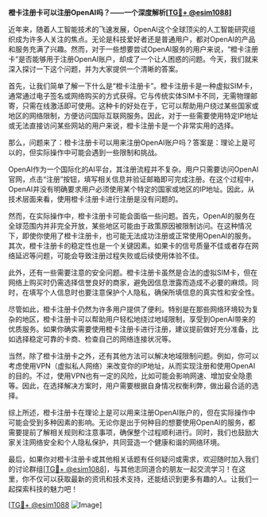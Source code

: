 **橙卡注册卡可以注册OpenAI吗？——一个深度解析[[TG💪+ @esim1088](https://t.me/s/esim1088)]**

近年来，随着人工智能技术的飞速发展，OpenAI这个全球顶尖的人工智能研究组织成为许多人关注的焦点。无论是科技爱好者还是普通用户，都对OpenAI的产品和服务充满了兴趣。然而，对于一些想要尝试OpenAI服务的用户来说，“橙卡注册卡”是否能够用于注册OpenAI账户，却成了一个让人困惑的问题。今天，我们就来深入探讨一下这个问题，并为大家提供一个清晰的答案。

首先，让我们简单了解一下什么是“橙卡注册卡”。橙卡注册卡是一种虚拟SIM卡，通常通过电子签名或网络购买的方式获得。它与传统实体SIM卡不同，无需物理邮寄，只需在线激活即可使用。这种卡的好处在于，它可以帮助用户绕过某些国家或地区的网络限制，方便访问国际互联网服务。因此，对于一些需要使用特定IP地址或无法直接访问某些网站的用户来说，橙卡注册卡是一个非常实用的选择。

那么，问题来了：橙卡注册卡可以用来注册OpenAI账户吗？答案是：理论上是可以的，但实际操作中可能会遇到一些限制和挑战。

OpenAI作为一个国际化的AI平台，其注册流程并不复杂。用户只需要访问OpenAI官网，点击“注册”按钮，填写相关信息并验证邮箱即可完成注册。在这个过程中，OpenAI并没有明确要求用户必须使用某个特定的国家或地区的IP地址。因此，从技术层面来看，使用橙卡注册卡进行注册是没有问题的。

然而，在实际操作中，橙卡注册卡可能会面临一些问题。首先，OpenAI的服务在全球范围内并非完全开放，某些地区可能由于政策原因被限制访问。在这种情况下，即使你使用了橙卡注册卡，也可能无法成功注册或正常使用OpenAI的服务。其次，橙卡注册卡的稳定性也是一个关键因素。如果卡的信号质量不佳或者存在网络延迟等问题，可能会导致注册过程失败或后续使用体验不佳。

此外，还有一些需要注意的安全问题。橙卡注册卡虽然是合法的虚拟SIM卡，但在网络上购买时仍需选择信誉良好的商家，避免因信息泄露而造成不必要的麻烦。同时，在填写个人信息时也要注意保护个人隐私，确保所填信息的真实性和安全性。

尽管如此，橙卡注册卡仍然为许多用户提供了便利。特别是在那些网络环境较为复杂的地区，橙卡注册卡可以帮助用户轻松地绕过地域限制，享受到OpenAI带来的优质服务。如果你确实需要使用橙卡注册卡进行注册，建议提前做好充分准备，比如选择稳定可靠的卡商、检查自己的网络连接状况等。

当然，除了橙卡注册卡之外，还有其他方法可以解决地域限制问题。例如，你可以考虑使用VPN（虚拟私人网络）来改变你的IP地址，从而实现注册和使用OpenAI的目的。不过，使用VPN也有一定的风险，比如可能会影响网速、增加安全隐患等。因此，在选择解决方案时，用户需要根据自身情况权衡利弊，做出最合适的选择。

综上所述，橙卡注册卡在理论上是可以用来注册OpenAI账户的，但在实际操作中可能会受到多种因素的影响。无论你是出于何种目的想要使用OpenAI的服务，都需要提前了解相关规则和注意事项，确保整个过程顺利进行。同时，我们也鼓励大家关注网络安全和个人隐私保护，共同营造一个健康和谐的网络环境。

最后，如果你对橙卡注册卡或其他相关话题有任何疑问或需求，欢迎随时加入我们的讨论群组[[TG💪+ @esim1088](https://t.me/s/esim1088)]，与其他志同道合的朋友一起交流学习！在这里，你不仅可以获取最新的资讯和技术支持，还能结识到更多有趣的人。让我们一起探索科技的魅力吧！

[[TG💪+ @esim1088](https://t.me/s/esim1088) ![Image](https://i.postimg.cc/4NQfJmqS/Snipaste-2025-05-13-00-14-12.png)]